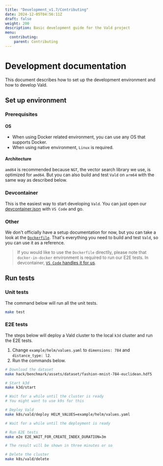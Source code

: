 ```yaml
---
title: "Development_v1.7/Contributing"
date: 2024-12-05T04:56:11Z
draft: false
weight: 200
description: Basic development guide for the Vald project
menu:
  contributing:
    parent: Contributing
---
```


# Development documentation

This document describes how to set up the development environment and how to develop Vald.

## Set up environment

### Prerequisites

#### OS

- When using Docker related environment, you can use any OS that supports Docker.
- When using native environment, `Linux` is required.

#### Architecture

`amd64` is recommended because `NGT`, the vector search library we use, is optimized for `amd64`.
But you can also build and test `Vald` on `arm64` with the same way as described below.

### Devcontainer

This is the easiest way to start developing `Vald`. You can just open our [devcontainer.json](https://github.com/vdaas/vald/blob/main/.devcontainer/devcontainer.json) with `VS Code` and go.

### Other

We don't officially have a setup documentation for now, but you can take a look at the [`Dockerfile`](https://github.com/vdaas/vald/blob/main/dockers/dev/Dockerfile).
That's everything you need to build and test `Vald`, so you can use it as a reference.

> If you would like to use the `Dockerfile` directlly, please note that `docker-in-docker` environment is required to run our E2E tests.
> In devcontainer, [`VS Code` handles it for us](https://github.com/devcontainers/features/tree/main/src/docker-in-docker).

## Run tests

### Unit tests

The command below will run all the unit tests.

```bash
make test
```

### E2E tests

The steps below will deploy a Vald cluster to the local `k3d` cluster and run the E2E tests.

1. Change `example/helm/values.yaml` to `dimensions: 784` and `distance_type: l2`.
2. Run the commands below.

```bash
# Download the dataset
make hack/benchmark/assets/dataset/fashion-mnist-784-euclidean.hdf5

# Start k3d
make k3d/start

# Wait for a while until the cluster is ready
# You might want to use k9s for this

# Deploy Vald
make k8s/vald/deploy HELM_VALUES=example/helm/values.yaml

# Wait for a while until the deployment is ready

# Run E2E tests
make e2e E2E_WAIT_FOR_CREATE_INDEX_DURATION=3m

# The result will be shown in three minutes or so

# Delete the cluster
make k8s/vald/delete
```
